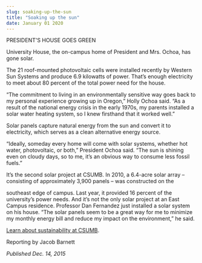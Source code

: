 ```yaml
---
slug: soaking-up-the-sun
title: "Soaking up the sun"
date: January 01 2020
---
```


<p>PRESIDENT'S HOUSE GOES GREEN</p><p>University House, the on&#45;campus home of President and Mrs. Ochoa, has gone solar.
</p><p>The 21 roof&#45;mounted photovoltaic cells were installed recently by Western Sun Systems and produce 6.9 kilowatts of power. That’s enough electricity to meet about 80 percent of the total power need for the house.
</p><p>“The commitment to living in an environmentally sensitive way goes back to my personal experience growing up in Oregon,” Holly Ochoa said. “As a result of the national energy crisis in the early 1970s, my parents installed a solar water heating system, so I knew firsthand that it worked well.”
</p><p>Solar panels capture natural energy from the sun and convert it to electricity, which serves as a clean alternative energy source.

“Ideally, someday every home will come with solar systems, whether hot water, photovoltaic, or both,” President Ochoa said. “The sun is shining even on cloudy days, so to me, it’s an obvious way to consume less fossil fuels.”

It’s the second solar project at CSUMB. In 2010, a 6.4&#45;acre solar array – consisting of approximately 3,900 panels – was constructed on the
</p><p>southeast edge of campus. Last year, it provided 16 percent of the university’s power needs. And it’s not the only solar project at an East Campus residence. Professor Dan Fernandez just installed a solar system on his house. “The solar panels seem to be a great way for me to minimize my monthly energy bill and reduce my impact on the environment,” he said.
</p><p><a href="https://csumb.edu/sustainability?_search=Sustainability">Learn about sustainability at CSUMB</a>.
</p><p>Reporting by Jacob Barnett
</p><p><em>Published Dec. 14, 2015</em>
</p>
